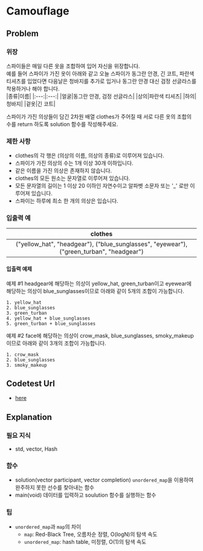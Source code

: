 # Camouflage
## Problem
### 위장
스파이들은 매일 다른 옷을 조합하여 입어 자신을 위장합니다.   
예를 들어 스파이가 가진 옷이 아래와 같고 오늘 스파이가 동그란 안경, 긴 코트, 파란색 티셔츠를 입었다면 다음날은 청바지를 추가로 입거나 동그란 안경 대신 검정 선글라스를 착용하거나 해야 합니다.   
|종류|이름|
|:---:|:---:|
|얼굴|동그란 안경, 검정 선글라스|
|상의|파란색 티셔츠|
|하의|청바지|
|겉옷|긴 코트|

스파이가 가진 의상들이 담긴 2차원 배열 clothes가 주어질 때 서로 다른 옷의 조합의 수를 return 하도록 solution 함수를 작성해주세요.
### 제한 사항
  - clothes의 각 행은 (의상의 이름, 의상의 종류)로 이루어져 있습니다.
  - 스파이가 가진 의상의 수는 1개 이상 30개 이하입니다.
  - 같은 이름을 가진 의상은 존재하지 않습니다.
  - clothes의 모든 원소는 문자열로 이루어져 있습니다.
  - 모든 문자열의 길이는 1 이상 20 이하인 자연수이고 알파벳 소문자 또는 '_' 로만 이루어져 있습니다.
  - 스파이는 하루에 최소 한 개의 의상은 입습니다.
### 입출력 예
|clothes|
|:---:|
|("yellow_hat", "headgear"), ("blue_sunglasses", "eyewear"), ("green_turban", "headgear")|
#### 입출력 예제

예제 #1
headgear에 해당하는 의상이 yellow_hat, green_turban이고 eyewear에 해당하는 의상이 blue_sunglasses이므로 아래와 같이 5개의 조합이 가능합니다.
```
1. yellow_hat
2. blue_sunglasses
3. green_turban
4. yellow_hat + blue_sunglasses
5. green_turban + blue_sunglasses
```
예제 #2
face에 해당하는 의상이 crow_mask, blue_sunglasses, smoky_makeup이므로 아래와 같이 3개의 조합이 가능합니다.
```
1. crow_mask
2. blue_sunglasses
3. smoky_makeup
```

## Codetest Url
  - [here](<https://programmers.co.kr/learn/courses/30/lessons/42578>)
  
## Explanation
### 필요 지식
 - std, vector, Hash
### 함수  
  - solution(vector<string> participant, vector<string> completion)
    `unordered_map`을 이용하여 완주하지 못한 선수를 찾아내는 함수
  - main(void)
    데이터를 입력하고 soulution 함수를 실행하는 함수     
### 팁
  - `unordered_map`과 `map`의 차이
    - `map`: Red-Black Tree, 오름차순 정렬, O(logN)의 탐색 속도
    - `unordered_map`: hash table, 미정렬, O(1)의 탐색 속도
